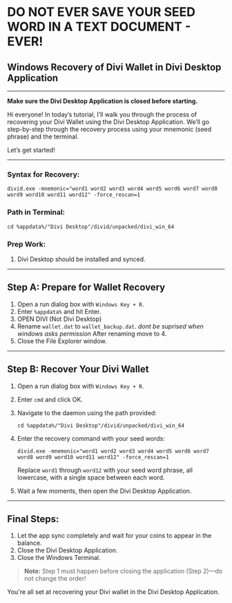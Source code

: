 
# **DO NOT EVER SAVE YOUR SEED WORD IN A TEXT DOCUMENT - EVER!**

## Windows Recovery of Divi Wallet in Divi Desktop Application

---

**Make sure the Divi Desktop Application is closed before starting.**

Hi everyone! In today’s tutorial, I’ll walk you through the process of recovering your Divi Wallet using the Divi Desktop Application. We’ll go step-by-step through the recovery process using your mnemonic (seed phrase) and the terminal.

Let’s get started!

---

### Syntax for Recovery:
```
divid.exe -mnemonic="word1 word2 word3 word4 word5 word6 word7 word8 word9 word10 word11 word12" -force_rescan=1
```

### Path in Terminal:
```
cd %appdata%/"Divi Desktop"/divid/unpacked/divi_win_64
```

### Prep Work:
1. Divi Desktop should be installed and synced.

---

## Step A: Prepare for Wallet Recovery

1. Open a run dialog box with `Windows Key + R`.  
2. Enter `%appdata%` and hit Enter.
3. OPEN DIVI (Not Divi Desktop)
3. Rename `wallet.dat` to `wallet_backup.dat`.
*dont be suprised when windows asks permission*
After renaming move to 4.
4. Close the File Explorer window.

---

## Step B: Recover Your Divi Wallet

1. Open a run dialog box with `Windows Key + R`.  
2. Enter `cmd` and click OK.  
3. Navigate to the daemon using the path provided:
    ```
    cd %appdata%/"Divi Desktop"/divid/unpacked/divi_win_64
    ```
4. Enter the recovery command with your seed words:
    ```
    divid.exe -mnemonic="word1 word2 word3 word4 word5 word6 word7 word8 word9 word10 word11 word12" -force_rescan=1
    ```
    Replace `word1` through `word12` with your seed word phrase, all lowercase, with a single space between each word.

5. Wait a few moments, then open the Divi Desktop Application.

---

## Final Steps:

1. Let the app sync completely and wait for your coins to appear in the balance.
2. Close the Divi Desktop Application.
3. Close the Windows Terminal.

> **Note:** Step 1 must happen before closing the application (Step 2)—do not change the order!

You're all set at recovering your Divi wallet in the Divi Desktop Application.

